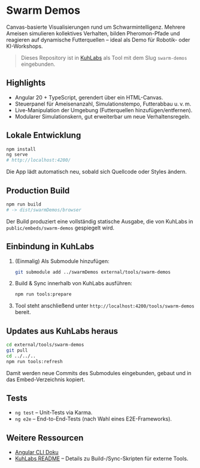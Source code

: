 # Swarm Demos

Canvas-basierte Visualisierungen rund um Schwarmintelligenz. Mehrere Ameisen simulieren kollektives Verhalten, bilden Pheromon-Pfade und reagieren auf dynamische Futterquellen – ideal als Demo für Robotik- oder KI-Workshops.

> Dieses Repository ist in [KuhLabs](../KuhLabs) als Tool mit dem Slug `swarm-demos` eingebunden.

## Highlights

- Angular 20 + TypeScript, gerendert über ein HTML-Canvas.
- Steuerpanel für Ameisenanzahl, Simulationstempo, Futterabbau u. v. m.
- Live-Manipulation der Umgebung (Futterquellen hinzufügen/entfernen).
- Modularer Simulationskern, gut erweiterbar um neue Verhaltensregeln.

## Lokale Entwicklung

```bash
npm install
ng serve
# http://localhost:4200/
```

Die App lädt automatisch neu, sobald sich Quellcode oder Styles ändern.

## Production Build

```bash
npm run build
# -> dist/swarmDemos/browser
```

Der Build produziert eine vollständig statische Ausgabe, die von KuhLabs in `public/embeds/swarm-demos` gespiegelt wird.

## Einbindung in KuhLabs

1. (Einmalig) Als Submodule hinzufügen:
   ```bash
   git submodule add ../swarmDemos external/tools/swarm-demos
   ```
2. Build & Sync innerhalb von KuhLabs ausführen:
   ```bash
   npm run tools:prepare
   ```
3. Tool steht anschließend unter `http://localhost:4200/tools/swarm-demos` bereit.

## Updates aus KuhLabs heraus

```bash
cd external/tools/swarm-demos
git pull
cd ../../..
npm run tools:refresh
```

Damit werden neue Commits des Submodules eingebunden, gebaut und in das Embed-Verzeichnis kopiert.

## Tests

- `ng test` – Unit-Tests via Karma.
- `ng e2e` – End-to-End-Tests (nach Wahl eines E2E-Frameworks).

## Weitere Ressourcen

- [Angular CLI Doku](https://angular.dev/tools/cli)
- [KuhLabs README](../KuhLabs/README.md) – Details zu Build-/Sync-Skripten für externe Tools.
